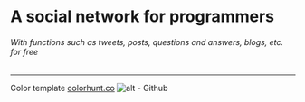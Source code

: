 # A social network for programmers
###### With functions such as tweets, posts, questions and answers, blogs, etc. for free
---
Color template [colorhunt.co](https://colorhunt.co/palette/2c3333395b64a5c9cae7f6f2)
![alt - Github](https://s6.uupload.ir/files/download_nknd.png)
